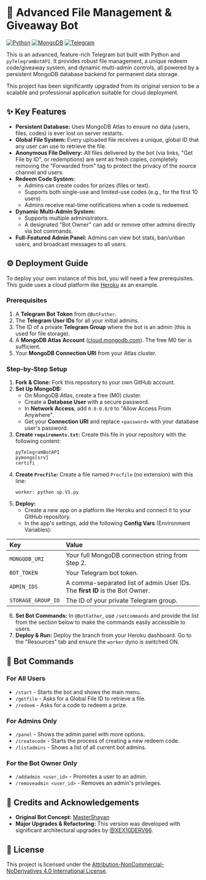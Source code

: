 # 🚀 Advanced File Management & Giveaway Bot

[![Python](https://img.shields.io/badge/Python-3.11+-blue?style=for-the-badge&logo=python)](https://www.python.org/)
[![MongoDB](https://img.shields.io/badge/MongoDB-4.7cfc4-green?style=for-the-badge&logo=mongodb)](https://www.mongodb.com/)
[![Telegram](https://img.shields.io/badge/Telegram-2CA5E0?style=for-the-badge&logo=telegram)](https://telegram.org/)

This is an advanced, feature-rich Telegram bot built with Python and `pyTelegramBotAPI`. It provides robust file management, a unique redeem code/giveaway system, and dynamic multi-admin controls, all powered by a persistent MongoDB database backend for permanent data storage.

This project has been significantly upgraded from its original version to be a scalable and professional application suitable for cloud deployment.

## ✨ Key Features

* **Persistent Database:** Uses MongoDB Atlas to ensure no data (users, files, codes) is ever lost on server restarts.
* **Global File System:** Every uploaded file receives a unique, global ID that any user can use to retrieve the file.
* **Anonymous File Delivery:** All files delivered by the bot (via links, "Get File by ID", or redemptions) are sent as fresh copies, completely removing the "Forwarded from" tag to protect the privacy of the source channel and users.
* **Redeem Code System:**
    * Admins can create codes for prizes (files or text).
    * Supports both single-use and limited-use codes (e.g., for the first 10 users).
    * Admins receive real-time notifications when a code is redeemed.
* **Dynamic Multi-Admin System:**
    * Supports multiple administrators.
    * A designated "Bot Owner" can add or remove other admins directly via bot commands.
* **Full-Featured Admin Panel:** Admins can view bot stats, ban/unban users, and broadcast messages to all users.

## ⚙️ Deployment Guide

To deploy your own instance of this bot, you will need a few prerequisites. This guide uses a cloud platform like [Heroku](https://www.heroku.com/) as an example.

### Prerequisites

1.  A **Telegram Bot Token** from `@BotFather`.
2.  The **Telegram User IDs** for all your initial admins.
3.  The ID of a private **Telegram Group** where the bot is an admin (this is used for file storage).
4.  A **MongoDB Atlas Account** ([cloud.mongodb.com](https://cloud.mongodb.com/)). The free M0 tier is sufficient.
5.  Your **MongoDB Connection URI** from your Atlas cluster.

### Step-by-Step Setup

1.  **Fork & Clone:** Fork this repository to your own GitHub account.
2.  **Set Up MongoDB:**
    * On MongoDB Atlas, create a free (M0) cluster.
    * Create a **Database User** with a secure password.
    * In **Network Access**, add `0.0.0.0/0` to "Allow Access From Anywhere".
    * Get your **Connection URI** and replace `<password>` with your database user's password.
3.  **Create `requirements.txt`:** Create this file in your repository with the following content:
    ```
    pyTelegramBotAPI
    pymongo[srv]
    certifi
    ```
4.  **Create `Procfile`:** Create a file named `Procfile` (no extension) with this line:
    ```
    worker: python up.V1.py
    ```
5.  **Deploy:**
    * Create a new app on a platform like Heroku and connect it to your GitHub repository.
    * In the app's settings, add the following **Config Vars** (Environment Variables):

| Key | Value |
| :--- | :--- |
| `MONGODB_URI` | Your full MongoDB connection string from Step 2. |
| `BOT_TOKEN` | Your Telegram bot token. |
| `ADMIN_IDS` | A comma-separated list of admin User IDs. The **first ID** is the Bot Owner. |
| `STORAGE_GROUP_ID` | The ID of your private Telegram group. |

6.  **Set Bot Commands:** In `@BotFather`, use `/setcommands` and provide the list from the section below to make the commands easily accessible to users.
7.  **Deploy & Run:** Deploy the branch from your Heroku dashboard. Go to the "Resources" tab and ensure the `worker` dyno is switched ON.

## 🤖 Bot Commands

### For All Users
* `/start` - Starts the bot and shows the main menu.
* `/getfile` - Asks for a Global File ID to retrieve a file.
* `/redeem` - Asks for a code to redeem a prize.

### For Admins Only
* `/panel` - Shows the admin panel with more options.
* `/createcode` - Starts the process of creating a new redeem code.
* `/listadmins` - Shows a list of all current bot admins.

### For the Bot Owner Only
* `/addadmin <user_id>` - Promotes a user to an admin.
* `/removeadmin <user_id>` - Removes an admin's privileges.


## 🙏 Credits and Acknowledgements

* **Original Bot Concept:** [MasterShayan](https://github.com/MasterShayan)
* **Major Upgrades & Refactoring:** This version was developed with significant architectural upgrades by [@XEX10DERV66](https://github.com/thetechsavage26).

## 📄 License

This project is licensed under the [Attribution-NonCommercial-NoDerivatives 4.0 International License](https://creativecommons.org/licenses/by-nc-nd/4.0/).
